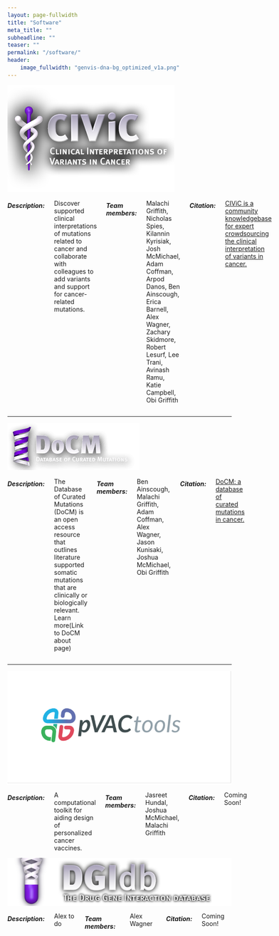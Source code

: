 ```yaml
---
layout: page-fullwidth
title: "Software"
meta_title: ""
subheadline: ""
teaser: ""
permalink: "/software/"
header:
    image_fullwidth: "genvis-dna-bg_optimized_v1a.png"
---
```


<div class="row">
    <div class="small-4 columns">
        <a href="https://civic.genome.wustl.edu/home">
            <img src="/assets/img/software/CIViC_logo.png">
        </a>
    </div>
    <div class="small-8 columns">
        <h5>Description:</h5>
        <p>
            Discover supported clinical interpretations of mutations related to cancer and collaborate with colleagues to add variants and support for cancer-related mutations.
        </p>
        <h5>Team members:</h5>
        <p>
            Malachi Griffith, Nicholas Spies, Kilannin Kyrisiak, Josh McMichael, Adam Coffman, Arpod Danos, Ben Ainscough, Erica Barnell, Alex Wagner, Zachary Skidmore, Robert Lesurf, Lee Trani, Avinash Ramu, Katie Campbell,  Obi Griffith
        </p>
        <h5>Citation:</h5>
        <p>
            <a href="https://www.ncbi.nlm.nih.gov/pubmed/28138153">CIViC is a community knowledgebase for expert crowdsourcing the clinical interpretation of variants in cancer.
            </a>
        </p>
    </div>
</div>

<hr>

<div class="row">
    <div class="small-4 columns">
        <a href="http://docm.genome.wustl.edu/">
            <img src="/assets/img/software/docm.png">
        </a>
    </div>
    <div class="small-8 columns">
        <h5>Description:</h5>
        <p>
            The Database of Curated Mutations (DoCM) is an open access resource that outlines literature supported somatic mutations that are clinically or biologically relevant. Learn more(Link to DoCM about page)
        </p>
        <h5>Team members:</h5>
        <p>
            Ben Ainscough, Malachi Griffith, Adam Coffman, Alex Wagner, Jason Kunisaki, Joshua McMichael, Obi Griffith
        </p>
        <h5>Citation:</h5>
        <p>
            <a href="https://www.ncbi.nlm.nih.gov/pubmed/27684579">DoCM: a database of curated mutations in cancer.
            </a>
        </p>
    </div>
</div>

<hr>

<div class="row">
    <div class="small-4 columns">
        <img src="/assets/img/software/pvaqtools.png">
    </div>
    <div class="small-8 columns">
        <h5>Description:</h5>
        <p>
            A computational toolkit for aiding design of personalized cancer vaccines.
        </p>
        <h5>Team members:</h5>
        <p>
            Jasreet Hundal, Joshua McMichael, Malachi Griffith
        </p>
        <h5>Citation:</h5>
        <p>
            Coming Soon!
        </p>
    </div>
</div>

<div class="row">
    <div class="small-4 columns">
        <img src="/assets/img/software/dgidb.png">
    </div>
    <div class="small-8 columns">
        <h5>Description:</h5>
        <p>
            Alex to do
        </p>
        <h5>Team members:</h5>
        <p>
            Alex Wagner
        </p>
        <h5>Citation:</h5>
        <p>
            Coming Soon!
        </p>
    </div>
</div>
